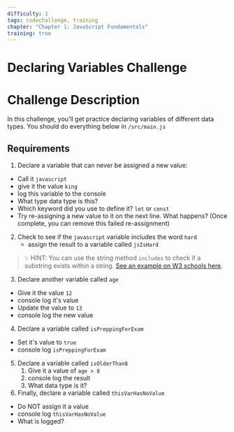 ```yaml
---
difficulty: 1
tags: codechallenge, training
chapter: "Chapter 1: JavaScript Fundamentals"
training: true
---
```


# Declaring Variables Challenge

# Challenge Description

In this challenge, you'll get practice declaring variables of different data types. You should do everything below in `/src/main.js`

## Requirements

1. Declare a variable that can never be assigned a new value:
  -  Call it `javascript`
  -  give it the value `king`
  -  log this variable to the console
  -  What type data type is this?
  -  Which keyword did you use to define it? `let` or `const`
  -  Try re-assigning a new value to it on the next line. What happens? (Once complete, you can remove this failed re-assignment)
2. Check to see if the `javascript` variable includes the word `hard` 
   - assign the result to a variable called `jsIsHard`

> 💡 HINT: You can use the string method `includes` to check if a substring exists within a string. [See an example on W3 schools here](https://www.w3schools.com/jsref/jsref_includes.asp).

3. Declare another variable called `age`
  - Give it the value `12`
  - console log it's value
  - Update the value to `13`
  - console log the new value
4. Declare a variable called `isPreppingForExam`
  - Set it's value to `true`
  - console log `isPreppingForExam`
5. Declare a variable called `isOlderThan8`
   1. Give it a value of `age > 8`
   2. console log the result
   3. What data type is it?
6. Finally, declare a variable called `thisVarHasNoValue`
  - Do NOT assign it a value
  - console log `thisVarHasNoValue`
  - What is logged?

